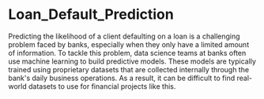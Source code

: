 # Loan_Default_Prediction

Predicting the likelihood of a client defaulting on a loan is a challenging problem faced by banks, especially when they only have a limited amount of information. To tackle this problem, data science teams at banks often use machine learning to build predictive models. These models are typically trained using proprietary datasets that are collected internally through the bank's daily business operations. As a result, it can be difficult to find real-world datasets to use for financial projects like this.
